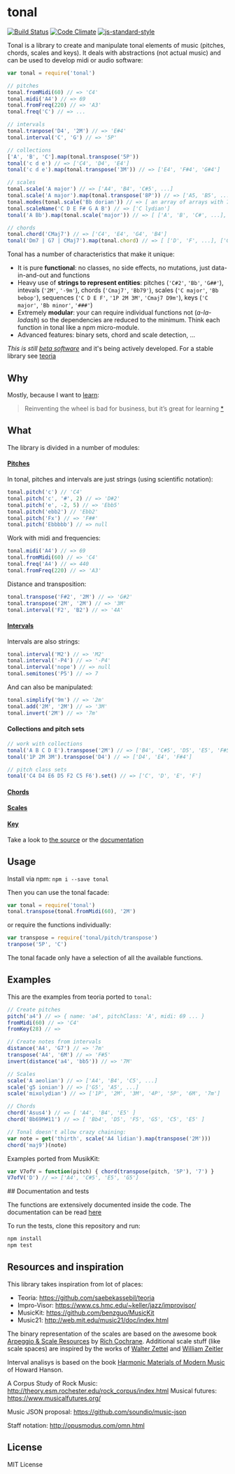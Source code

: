 # tonal

[![Build Status](https://travis-ci.org/danigb/tonal.svg?branch=master)](https://travis-ci.org/danigb/tonal)
[![Code Climate](https://codeclimate.com/github/danigb/tonal/badges/gpa.svg)](https://codeclimate.com/github/danigb/tonal)
[![js-standard-style](https://img.shields.io/badge/code%20style-standard-brightgreen.svg?style=flat)](https://github.com/feross/standard)

Tonal is a library to create and manipulate tonal elements of music (pitches, chords, scales and keys). It deals with abstractions (not actual music) and can be used to develop midi or audio software:

```js
var tonal = require('tonal')

// pitches
tonal.fromMidi(60) // => 'C4'
tonal.midi('A4') // => 69
tonal.fromFreq(220) // => 'A3'
tonal.freq('C') // => ...

// intervals
tonal.tranpose('D4', '2M') // => 'E#4'
tonal.interval('C', 'G') // => '5P'

// collections
['A', 'B', 'C'].map(tonal.transpose('5P'))
tonal('c d e') // => ['C4', 'D4', 'E4']
tonal('c d e').map(tonal.transpose('3M')) // => ['E4', 'F#4', 'G#4']

// scales
tonal.scale('A major') // => ['A4', 'B4', 'C#5', ...]
tonal.scale('A major').map(tonal.transpose('8P')) // => ['A5, 'B5', ...]
tonal.modes(tonal.scale('Bb dorian')) // => [ an array of arrays with 7 scales notes ]
tonal.scaleName('C D E F# G A B') // => ['C lydian']
tonal('A Bb').map(tonal.scale('major')) // => [ ['A', 'B', 'C#', ...], ['Bb', 'C', 'D', ...]

// chords
tonal.chord('CMaj7') // => ['C4', 'E4', 'G4', 'B4']
tonal('Dm7 | G7 | CMaj7').map(tonal.chord) // => [ ['D', 'F', ...], ['G', ...], ['C', ...]]
```

Tonal has a number of characteristics that make it unique:

- It is pure __functional__: no classes, no side effects, no mutations, just data-in-and-out and functions
- Heavy use of __strings to represent entities__: pitches (`'C#2'`, `'Bb'`, `'G##'`), intevals (`'2M'`, `'-9m'`), chords (`'Cmaj7'`, `'Bb79'`), scales (`'C major'`, `'Bb bebop'`), sequences (`'C D E F'`, `'1P 2M 3M'`, `'Cmaj7 D9m'`), keys (`'C major'`, `'Bb minor'`, `'###'`)
- Extremely __modular__: your can require individual functions not (_a-la-lodash_) so the dependencies are reduced to the minimum. Think each function in tonal like a npm micro-module.
- Advanced features: binary sets, chord and scale detection, ...

_This is still [beta software](https://github.com/danigb/tonal/blob/master/docs/TODO.md)_ and it's being actively developed. For a stable library see [teoria](https://github.com/saebekassebil/teoria)

## Why

Mostly, because I want to [learn](https://github.com/danigb/tonal/blob/master/docs/RESOURCES.md):

> Reinventing the wheel is bad for business, but it’s great for learning
[*](http://philipwalton.com/articles/how-to-become-a-great-front-end-engineer)

## What

The library is divided in a number of modules:

#### [Pitches](https://github.com/danigb/tonal/blob/master/docs/pitch.md)

In tonal, pitches and intervals are just strings (using scientific notation):
```js
tonal.pitch('c') // 'C4'
tonal.pitch('c', '#', 2) // => 'D#2'
tonal.pitch('e', -2, 5) // => 'Ebb5'
tonal.pitch('ebb2') // 'Ebb2'
tonal.pitch('Fx') // => 'F##'
tonal.pitch('Ebbbbb') // => null
```

Work with midi and frequencies:
```js
tonal.midi('A4') // => 69
tonal.fromMidi(60) // => 'C4'
tonal.freq('A4') // => 440
tonal.fromFreq(220) // => 'A3'
```

Distance and transposition:
```js
tonal.transpose('F#2', '2M') // => 'G#2'
tonal.transpose('2M', '2M') // => '3M'
tonal.interval('F2', 'B2') // => '4A'
```

#### [Intervals](https://github.com/danigb/tonal/blob/master/docs/interval.md)

Intervals are also strings:

```js
tonal.interval('M2') // => 'M2'
tonal.interval('-P4') // => '-P4'
tonal.interval('nope') // => null
tonal.semitones('P5') // => 7
```

And can also be manipulated:
```js
tonal.simplify('9m') // => '2m'
tonal.add('2M', '2M') // => '3M'
tonal.invert('2M') // => '7m'
```

#### Collections and pitch sets

```js
// work with collections
tonal('A B C D E').transpose('2M') // => ['B4', 'C#5', 'D5', 'E5', 'F#5']
tonal('1P 2M 3M').transpose('D4') // => ['D4', 'E4', 'F#4']

// pitch class sets
tonal('C4 D4 E6 D5 F2 C5 F6').set() // => ['C', 'D', 'E', 'F']
```

#### [Chords](https://github.com/danigb/tonal/blob/master/docs/chord.md)

#### [Scales](https://github.com/danigb/tonal/blob/master/docs/scale.md)

#### [Key](https://github.com/danigb/tonal/blob/master/docs/key.md)

Take a look to [the source](https://github.com/danigb/tonal/blob/master/lib) or the [documentation](https://github.com/danigb/tonal/tree/master/docs)


## Usage

Install via npm: `npm i --save tonal`

Then you can use the tonal facade:

```js
var tonal = require('tonal')
tonal.transpose(tonal.fromMidi(60), '2M')
```

or require the functions individually:

```js
var transpose = require('tonal/pitch/transpose')
tranpose('5P', 'C')
```

The tonal facade only have a selection of all the available functions.

## Examples

This are the examples from teoria ported to `tonal`:

```js
// Create pitches
pitch('a4') // => { name: 'a4', pitchClass: 'A', midi: 69 ... }
fromMidi(60) // => 'C4'
fromKey(28) // =>

// Create notes from intervals
distance('A4', 'G7') // => '7m'
transpose('A4', '6M') // => 'F#5'
invert(distance('a4', 'bb5')) // => '7M'

// Scales
scale('A aeolian') // => ['A4', 'B4', 'C5', ...]
scale('g5 ionian') // => ['G5', 'A5', ...]
scale('mixolydian') // => ['1P', '2M', '3M', '4P', '5P', '6M', '7m']

// Chords
chord('Asus4') // => [ 'A4', 'B4', 'E5' ]
chord('Bb69M#11') // => [ 'Bb4', 'D5', 'F5', 'G5', 'C5', 'E5' ]

// Tonal doesn't allow crazy chaining:
var note = get('thirth', scale('A4 lidian').map(transpose('2M')))
chord('maj9')(note)
```

Examples ported from MusikKit:

```js
var V7ofV = function(pitch) { chord(transpose(pitch, '5P'), '7') }
V7ofV('D') // => ['A4', 'C#5', 'E5', 'G5']
```

## Documentation and tests

The functions are extensively documented inside the code. The documentation can be read [here](https://github.com/danigb/tonal/blob/master/docs)

To run the tests, clone this repository and run:

```bash
npm install
npm test
```

## Resources and inspiration

This library takes inspiration from lot of places:

- Teoria: https://github.com/saebekassebil/teoria
- Impro-Visor: https://www.cs.hmc.edu/~keller/jazz/improvisor/
- MusicKit: https://github.com/benzguo/MusicKit
- Music21: http://web.mit.edu/music21/doc/index.html

The binary representation of the scales are based on the awesome book [Arpeggio & Scale Resources](https://archive.org/details/ScaleAndArpeggioResourcesAGuitarEncyclopedia) by [Rich Cochrane](http://cochranemusic.com/). Additional scale stuff (like scale spaces) are inspired by the works of [Walter Zettel](http://www.muzuu.org/new_life/pics/simpleblog/scales/scalesadvice.html) and [William Zeitler](http://www.allthescales.org/)

Interval analisys is based on the book [Harmonic Materials of Modern Music](https://archive.org/details/harmonicmaterial00hans) of Howard Hanson.

A Corpus Study of Rock Music:  http://theory.esm.rochester.edu/rock_corpus/index.html
Musical futures: https://www.musicalfutures.org/

Music JSON proposal: https://github.com/soundio/music-json

Staff notation: http://opusmodus.com/omn.html

## License

MIT License
